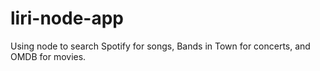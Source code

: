 # liri-node-app
 Using node to search Spotify for songs, Bands in Town for concerts, and OMDB for movies.
